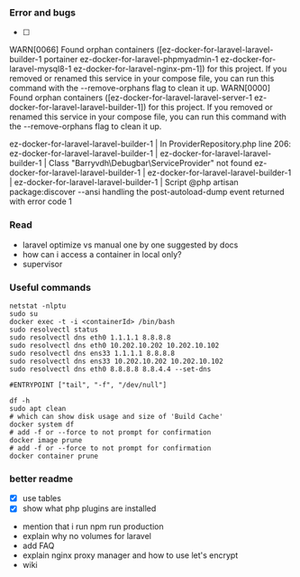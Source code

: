 ### Error and bugs
* [ ] 


WARN[0066] Found orphan containers ([ez-docker-for-laravel-laravel-builder-1 portainer ez-docker-for-laravel-phpmyadmin-1 ez-docker-for-laravel-mysql8-1 ez-docker-for-laravel-nginx-pm-1]) for this project. If you removed or renamed this service in your compose file, you can run this command with the --remove-orphans flag to clean it up.
WARN[0000] Found orphan containers ([ez-docker-for-laravel-laravel-server-1 ez-docker-for-laravel-laravel-builder-1]) for this project. If you removed or renamed this service in your compose file, you can run this command with the --remove-orphans flag to clean it up.


ez-docker-for-laravel-laravel-builder-1  | In ProviderRepository.php line 206:
ez-docker-for-laravel-laravel-builder-1  |
ez-docker-for-laravel-laravel-builder-1  |   Class "Barryvdh\Debugbar\ServiceProvider" not found
ez-docker-for-laravel-laravel-builder-1  |
ez-docker-for-laravel-laravel-builder-1  |
ez-docker-for-laravel-laravel-builder-1  | Script @php artisan package:discover --ansi handling the post-autoload-dump event returned with error code 1




### Read

* laravel optimize vs manual one by one suggested by docs
* how can i access a container in local only?
* supervisor


### Useful commands

```cli
netstat -nlptu
sudo su
docker exec -t -i <containerId> /bin/bash
sudo resolvectl status
sudo resolvectl dns eth0 1.1.1.1 8.8.8.8
sudo resolvectl dns eth0 10.202.10.202 10.202.10.102
sudo resolvectl dns ens33 1.1.1.1 8.8.8.8
sudo resolvectl dns ens33 10.202.10.202 10.202.10.102
sudo resolvectl dns eth0 8.8.8.8 8.8.4.4 --set-dns

#ENTRYPOINT ["tail", "-f", "/dev/null"]

df -h
sudo apt clean
# which can show disk usage and size of 'Build Cache'
docker system df
# add -f or --force to not prompt for confirmation
docker image prune
# add -f or --force to not prompt for confirmation
docker container prune
```


### better readme

- [x] use tables
- [x] show what php plugins are installed
- mention that i run npm run production
- explain why no volumes for laravel
- add FAQ
- explain nginx proxy manager and how to use let's encrypt
- wiki
